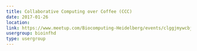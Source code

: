 ```yaml
---
title: Collaborative Computing over Coffee (CCC)
date: 2017-01-26
location: 
link: https://www.meetup.com/Biocomputing-Heidelberg/events/clggjmywcbjc/
usergroup: bioinfhd
type: usergroup
---
```

